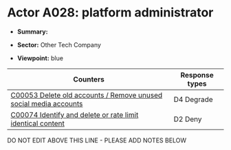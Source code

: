 # Actor A028: platform administrator

* **Summary:** 

* **Sector:** Other Tech Company

* **Viewpoint:** blue


| Counters | Response types |
| -------- | -------------- |
| [C00053 Delete old accounts / Remove unused social media accounts](../counters/C00053.md) | D4 Degrade |
| [C00074 Identify and delete or rate limit identical content](../counters/C00074.md) | D2 Deny |


DO NOT EDIT ABOVE THIS LINE - PLEASE ADD NOTES BELOW